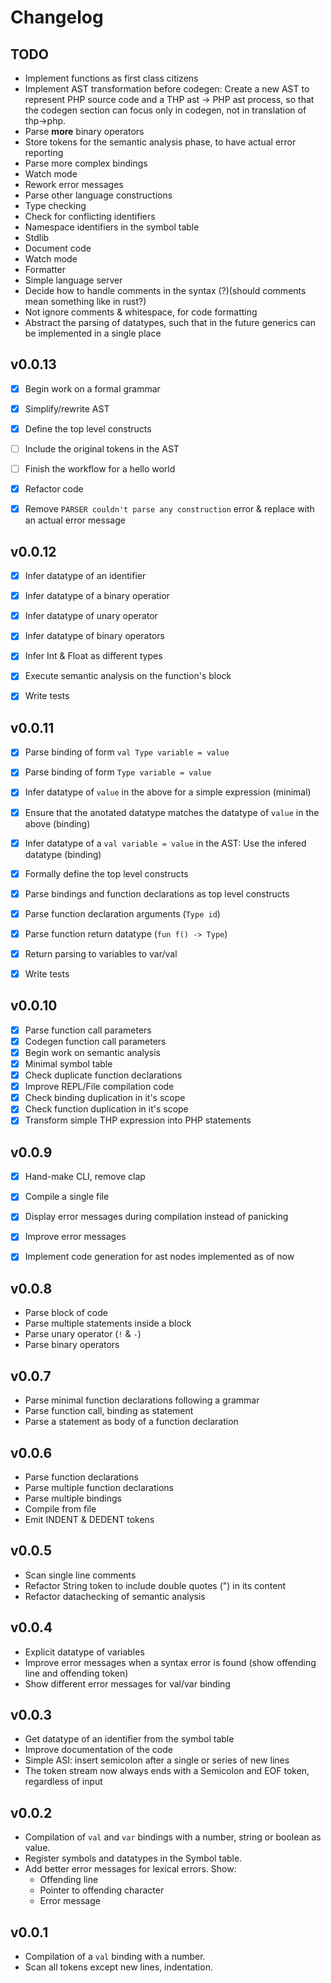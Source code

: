 # Changelog

## TODO

- Implement functions as first class citizens
- Implement AST transformation before codegen:
    Create a new AST to represent PHP source code
    and a THP ast -> PHP ast process, so that the
    codegen section can focus only in codegen, not in
    translation of thp->php.
- Parse __more__ binary operators
- Store tokens for the semantic analysis phase, to have actual error reporting
- Parse more complex bindings
- Watch mode
- Rework error messages
- Parse other language constructions
- Type checking
- Check for conflicting identifiers
- Namespace identifiers in the symbol table
- Stdlib
- Document code
- Watch mode
- Formatter
- Simple language server
- Decide how to handle comments in the syntax (?)(should comments mean something like in rust?)
- Not ignore comments & whitespace, for code formatting
- Abstract the parsing of datatypes, such that in the future generics can be implemented in a single place

## v0.0.13

- [x] Begin work on a formal grammar
- [x] Simplify/rewrite AST
- [x] Define the top level constructs
- [ ] Include the original tokens in the AST
- [ ] Finish the workflow for a hello world
- [x] Refactor code
- [x] Remove `PARSER couldn't parse any construction` error & replace with an actual error message


## v0.0.12

- [x] Infer datatype of an identifier
- [x] Infer datatype of a binary operatior
- [x] Infer datatype of unary operator
- [x] Infer datatype of binary operators
- [x] Infer Int & Float as different types
- [x] Execute semantic analysis on the function's block
- [x] Write tests


## v0.0.11

- [x] Parse binding of form `val Type variable = value`
- [x] Parse binding of form `Type variable = value`
- [x] Infer datatype of `value` in the above for a simple expression (minimal)
- [x] Ensure that the anotated datatype matches the datatype of `value` in the above (binding)
- [x] Infer datatype of a `val variable = value` in the AST: Use the infered datatype (binding)
- [x] Formally define the top level constructs
- [x] Parse bindings and function declarations as top level constructs
- [x] Parse function declaration arguments (`Type id`)
- [x] Parse function return datatype (`fun f() -> Type`)
- [x] Return parsing to variables to var/val
- [x] Write tests


## v0.0.10

- [x] Parse function call parameters
- [x] Codegen function call parameters
- [x] Begin work on semantic analysis
- [x] Minimal symbol table
- [x] Check duplicate function declarations
- [x] Improve REPL/File compilation code
- [x] Check binding duplication in it's scope
- [x] Check function duplication in it's scope
- [x] Transform simple THP expression into PHP statements

## v0.0.9

- [x] Hand-make CLI, remove clap
- [x] Compile a single file
- [x] Display error messages during compilation instead of panicking
- [x] Improve error messages
- [x] Implement code generation for ast nodes implemented as of now



## v0.0.8

- Parse block of code
- Parse multiple statements inside a block
- Parse unary operator (`!` & `-`)
- Parse binary operators


## v0.0.7

- Parse minimal function declarations following a grammar
- Parse function call, binding as statement
- Parse a statement as body of a function declaration


## v0.0.6

- Parse function declarations
- Parse multiple function declarations
- Parse multiple bindings
- Compile from file
- Emit INDENT & DEDENT tokens


## v0.0.5

- Scan single line comments
- Refactor String token to include double quotes (") in its content
- Refactor datachecking of semantic analysis

## v0.0.4

- Explicit datatype of variables
- Improve error messages when a syntax error is found (show offending line and offending token)
- Show different error messages for val/var binding

## v0.0.3

- Get datatype of an identifier from the symbol table
- Improve documentation of the code
- Simple ASI: insert semicolon after a single or series of new lines
- The token stream now always ends with a Semicolon and EOF token, regardless of input

## v0.0.2

- Compilation of `val` and `var` bindings with a number, string or boolean as value.
- Register symbols and datatypes in the Symbol table.
- Add better error messages for lexical errors. Show:
    - Offending line
    - Pointer to offending character
    - Error message


## v0.0.1

- Compilation of a `val` binding with a number.
- Scan all tokens except new lines, indentation.
